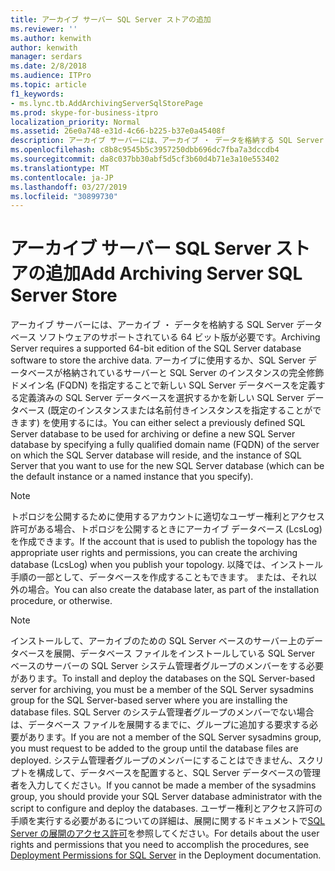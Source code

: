 ```yaml
---
title: アーカイブ サーバー SQL Server ストアの追加
ms.reviewer: ''
ms.author: kenwith
author: kenwith
manager: serdars
ms.date: 2/8/2018
ms.audience: ITPro
ms.topic: article
f1_keywords:
- ms.lync.tb.AddArchivingServerSqlStorePage
ms.prod: skype-for-business-itpro
localization_priority: Normal
ms.assetid: 26e0a748-e31d-4c66-b225-b37e0a45408f
description: アーカイブ サーバーには、アーカイブ ・ データを格納する SQL Server データベース ソフトウェアのサポートされている 64 ビット版が必要です。 アーカイブに使用するか、SQL Server データベースが格納されているサーバーと SQL Server のインスタンスの完全修飾ドメイン名 (FQDN) を指定することで新しい SQL Server データベースを定義する定義済みの SQL Server データベースを選択するかを新しい SQL Server データベース (既定のインスタンスまたは名前付きインスタンスを指定することができます) を使用するには。
ms.openlocfilehash: c8b8c9545b5c3957250dbb696dc7fba7a3dccdb4
ms.sourcegitcommit: da8c037bb30abf5d5cf3b60d4b71e3a10e553402
ms.translationtype: MT
ms.contentlocale: ja-JP
ms.lasthandoff: 03/27/2019
ms.locfileid: "30899730"
---
```

# <a name="add-archiving-server-sql-server-store"></a><span data-ttu-id="8130b-104">アーカイブ サーバー SQL Server ストアの追加</span><span class="sxs-lookup"><span data-stu-id="8130b-104">Add Archiving Server SQL Server Store</span></span>

<span data-ttu-id="8130b-105">アーカイブ サーバーには、アーカイブ ・ データを格納する SQL Server データベース ソフトウェアのサポートされている 64 ビット版が必要です。</span><span class="sxs-lookup"><span data-stu-id="8130b-105">Archiving Server requires a supported 64-bit edition of the SQL Server database software to store the archive data.</span></span> <span data-ttu-id="8130b-106">アーカイブに使用するか、SQL Server データベースが格納されているサーバーと SQL Server のインスタンスの完全修飾ドメイン名 (FQDN) を指定することで新しい SQL Server データベースを定義する定義済みの SQL Server データベースを選択するかを新しい SQL Server データベース (既定のインスタンスまたは名前付きインスタンスを指定することができます) を使用するには。</span><span class="sxs-lookup"><span data-stu-id="8130b-106">You can either select a previously defined SQL Server database to be used for archiving or define a new SQL Server database by specifying a fully qualified domain name (FQDN) of the server on which the SQL Server database will reside, and the instance of SQL Server that you want to use for the new SQL Server database (which can be the default instance or a named instance that you specify).</span></span>

> [!NOTE]
> <span data-ttu-id="8130b-107">トポロジを公開するために使用するアカウントに適切なユーザー権利とアクセス許可がある場合、トポロジを公開するときにアーカイブ データベース (LcsLog) を作成できます。</span><span class="sxs-lookup"><span data-stu-id="8130b-107">If the account that is used to publish the topology has the appropriate user rights and permissions, you can create the archiving database (LcsLog) when you publish your topology.</span></span> <span data-ttu-id="8130b-108">以降では、インストール手順の一部として、データベースを作成することもできます。 または、それ以外の場合。</span><span class="sxs-lookup"><span data-stu-id="8130b-108">You can also create the database later, as part of the installation procedure, or otherwise.</span></span>

> [!NOTE]
> <span data-ttu-id="8130b-109">インストールして、アーカイブのための SQL Server ベースのサーバー上のデータベースを展開、データベース ファイルをインストールしている SQL Server ベースのサーバーの SQL Server システム管理者グループのメンバーをする必要があります。</span><span class="sxs-lookup"><span data-stu-id="8130b-109">To install and deploy the databases on the SQL Server-based server for archiving, you must be a member of the SQL Server sysadmins group for the SQL Server-based server where you are installing the database files.</span></span> <span data-ttu-id="8130b-110">SQL Server のシステム管理者グループのメンバーでない場合は、データベース ファイルを展開するまでに、グループに追加する要求する必要があります。</span><span class="sxs-lookup"><span data-stu-id="8130b-110">If you are not a member of the SQL Server sysadmins group, you must request to be added to the group until the database files are deployed.</span></span> <span data-ttu-id="8130b-111">システム管理者グループのメンバーにすることはできません、スクリプトを構成して、データベースを配置すると、SQL Server データベースの管理者を入力してください。</span><span class="sxs-lookup"><span data-stu-id="8130b-111">If you cannot be made a member of the sysadmins group, you should provide your SQL Server database administrator with the script to configure and deploy the databases.</span></span> <span data-ttu-id="8130b-112">ユーザー権利とアクセス許可の手順を実行する必要があるについての詳細は、展開に関するドキュメントで[SQL Server の展開のアクセス許可](https://technet.microsoft.com/library/56ea0c02-bcf5-4d45-aa13-570531c29074.aspx)を参照してください。</span><span class="sxs-lookup"><span data-stu-id="8130b-112">For details about the user rights and permissions that you need to accomplish the procedures, see [Deployment Permissions for SQL Server](https://technet.microsoft.com/library/56ea0c02-bcf5-4d45-aa13-570531c29074.aspx) in the Deployment documentation.</span></span>


